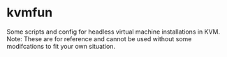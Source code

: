 kvmfun
======

Some scripts and config for headless virtual machine installations in KVM.
Note: These are for reference and cannot be used without some modifcations to fit your own situation.

